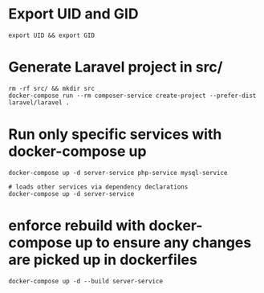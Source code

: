 # Export UID and GID

`export UID && export GID`

# Generate Laravel project in src/

```
rm -rf src/ && mkdir src
docker-compose run --rm composer-service create-project --prefer-dist laravel/laravel .
```

# Run only specific services with docker-compose up

```
docker-compose up -d server-service php-service mysql-service

# loads other services via dependency declarations
docker-compose up -d server-service
```

# enforce rebuild with docker-compose up to ensure any changes are picked up in dockerfiles

```
docker-compose up -d --build server-service
```

